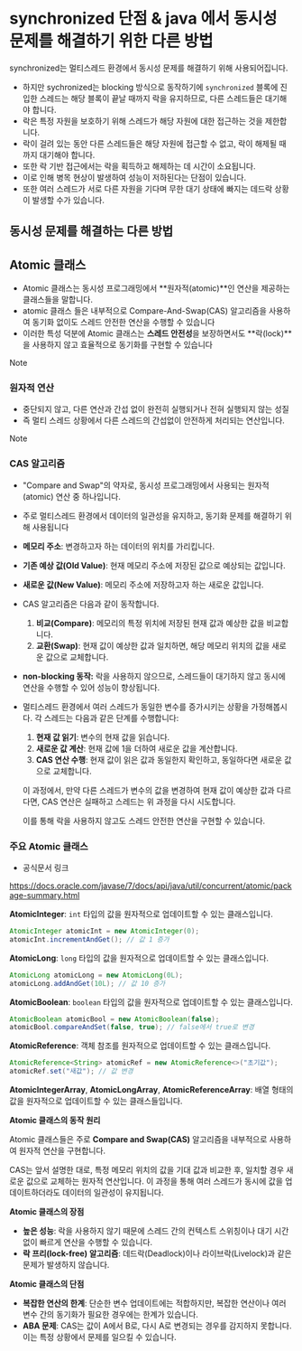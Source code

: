 # synchronized 단점 & java 에서 동시성 문제를 해결하기 위한 다른 방법



synchronized는 멀티스레드 환경에서 동시성 문제를 해결하기 위해 사용되어집니다. 

- 하지만 sychronized는  blocking 방식으로 동작하기에  `synchronized` 블록에 진입한 스레드는 해당 블록이 끝날 때까지 락을 유지하므로, 다른 스레드들은 대기해야 합니다.  
- 락은 특정 자원을 보호하기 위해 스레드가 해당 자원에 대한 접근하는 것을 제한합니다.
- 락이 걸려 있는 동안 다른 스레드들은 해당 자원에 접근할 수 없고, 락이 해제될 때까지 대기해야 합니다.
- 또한 락 기반 접근에서는 락을 획득하고 해제하는 데 시간이 소요됩니다.
- 이로 인해 병목 현상이 발생하여 성능이 저하된다는 단점이 있습니다.
- 또한 여러 스레드가 서로 다른 자원을 기다며 무한 대기 상태에 빠지는 데드락 상황이 발생할 수가 있습니다.



## 동시성 문제를 해결하는 다른 방법

## Atomic 클래스

- Atomic 클래스는 동시성 프로그래밍에서 **원자적(atomic)**인 연산을 제공하는 클래스들을 말합니다. 
- atomic 클래스 들은 내부적으로 Compare-And-Swap(CAS) 알고리즘을 사용하여 동기화 없이도 스레드 안전한 연산을 수행할 수 있습니다
- 이러한 특성 덕분에 Atomic 클래스는 **스레드 안전성**을 보장하면서도 **락(lock)**을 사용하지 않고 효율적으로 동기화를 구현할 수 있습니다

> [!NOTE]
>
> ### 원자적 연산
>
> - 중단되지 않고, 다른 연산과 간섭 없이 완전히 실행되거나 전혀 실행되지 않는 성질
> - 즉 멀티 스레드 상황에서 다른 스레드의 간섭없이 안전하게 처리되는 연산입니다.

> [!NOTE]
>
> ### CAS 알고리즘
>
> - "Compare and Swap"의 약자로, 동시성 프로그래밍에서 사용되는 원자적(atomic) 연산 중 하나입니다. 
> - 주로 멀티스레드 환경에서 데이터의 일관성을 유지하고, 동기화 문제를 해결하기 위해 사용됩니다
> - **메모리 주소**: 변경하고자 하는 데이터의 위치를 가리킵니다.
> - **기존 예상 값(Old Value)**: 현재 메모리 주소에 저장된 값으로 예상되는 값입니다.
> - **새로운 값(New Value)**: 메모리 주소에 저장하고자 하는 새로운 값입니다.
> - CAS 알고리즘은 다음과 같이 동작합니다.
>   1. **비교(Compare)**: 메모리의 특정 위치에 저장된 현재 값과 예상한 값을 비교합니다.
>   2. **교환(Swap)**: 현재 값이 예상한 값과 일치하면, 해당 메모리 위치의 값을 새로운 값으로 교체합니다.
> - **non-blocking 동작:** 락을 사용하지 않으므로, 스레드들이 대기하지 않고 동시에 연산을 수행할 수 있어 성능이 향상됩니다.
>
> - 멀티스레드 환경에서 여러 스레드가 동일한 변수를 증가시키는 상황을 가정해봅시다. 각 스레드는 다음과 같은 단계를 수행합니다:
>
>   1. **현재 값 읽기**: 변수의 현재 값을 읽습니다.
>   2. **새로운 값 계산**: 현재 값에 1을 더하여 새로운 값을 계산합니다.
>   3. **CAS 연산 수행**: 현재 값이 읽은 값과 동일한지 확인하고, 동일하다면 새로운 값으로 교체합니다.
>
>   이 과정에서, 만약 다른 스레드가 변수의 값을 변경하여 현재 값이 예상한 값과 다르다면, CAS 연산은 실패하고 스레드는 위 과정을 다시 시도합니다.
>
>   이를 통해 락을 사용하지 않고도 스레드 안전한 연산을 구현할 수 있습니다.



### 주요  Atomic 클래스 

- 공식문서 링크

https://docs.oracle.com/javase/7/docs/api/java/util/concurrent/atomic/package-summary.html

**AtomicInteger**: `int` 타입의 값을 원자적으로 업데이트할 수 있는 클래스입니다.

```java
AtomicInteger atomicInt = new AtomicInteger(0);
atomicInt.incrementAndGet(); // 값 1 증가
```

**AtomicLong**: `long` 타입의 값을 원자적으로 업데이트할 수 있는 클래스입니다.

```java
AtomicLong atomicLong = new AtomicLong(0L);
atomicLong.addAndGet(10L); // 값 10 증가
```

**AtomicBoolean**: `boolean` 타입의 값을 원자적으로 업데이트할 수 있는 클래스입니다.

```java
AtomicBoolean atomicBool = new AtomicBoolean(false);
atomicBool.compareAndSet(false, true); // false에서 true로 변경
```

**AtomicReference<V>**: 객체 참조를 원자적으로 업데이트할 수 있는 클래스입니다.

```java
AtomicReference<String> atomicRef = new AtomicReference<>("초기값");
atomicRef.set("새값"); // 값 변경
```

**AtomicIntegerArray**, **AtomicLongArray**, **AtomicReferenceArray<E>**: 배열 형태의 값을 원자적으로 업데이트할 수 있는 클래스들입니다.


**Atomic 클래스의 동작 원리**

 Atomic 클래스들은 주로 **Compare and Swap(CAS)** 알고리즘을 내부적으로 사용하여 원자적 연산을 구현합니다. 

CAS는 앞서 설명한 대로, 특정 메모리 위치의 값을 기대 값과 비교한 후, 일치할 경우 새로운 값으로 교체하는 원자적 연산입니다. 이 과정을 통해 여러 스레드가 동시에 값을 업데이트하더라도 데이터의 일관성이 유지됩니다.

**Atomic 클래스의 장점**

- **높은 성능**: 락을 사용하지 않기 때문에 스레드 간의 컨텍스트 스위칭이나 대기 시간 없이 빠르게 연산을 수행할 수 있습니다.
- **락 프리(lock-free) 알고리즘**: 데드락(Deadlock)이나 라이브락(Livelock)과 같은 문제가 발생하지 않습니다.

**Atomic 클래스의 단점**

- **복잡한 연산의 한계**: 단순한 변수 업데이트에는 적합하지만, 복잡한 연산이나 여러 변수 간의 동기화가 필요한 경우에는 한계가 있습니다.
- **ABA 문제**: CAS는 값이 A에서 B로, 다시 A로 변경되는 경우를 감지하지 못합니다. 이는 특정 상황에서 문제를 일으킬 수 있습니다.

